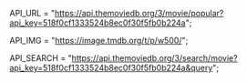 API_URL = "https://api.themoviedb.org/3/movie/popular?api_key=518f0cf1333524b8ec0f30f5fb0b224a";

API_IMG = "https://image.tmdb.org/t/p/w500/";

API_SEARCH = "https://api.themoviedb.org/3/search/movie?api_key=518f0cf1333524b8ec0f30f5fb0b224a&query";


